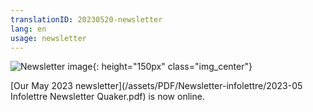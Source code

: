 ```yaml
---
translationID: 20230520-newsletter
lang: en
usage: newsletter
---
```

![Newsletter image](/assets/images/email-icon.avif){: height="150px" class="img_center"}

[Our May 2023 newsletter](/assets/PDF/Newsletter-infolettre/2023-05 Infolettre Newsletter Quaker.pdf) is now online.

